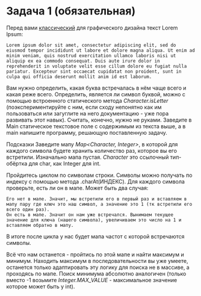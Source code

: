# Задача 1 (обязательная)

Перед вами [классический](https://loremipsum.io/) для графического дизайна текст Lorem Ipsum:

    Lorem ipsum dolor sit amet, consectetur adipiscing elit, sed do eiusmod tempor incididunt ut labore et dolore magna aliqua. Ut enim ad minim veniam, quis nostrud exercitation ullamco laboris nisi ut aliquip ex ea commodo consequat. Duis aute irure dolor in reprehenderit in voluptate velit esse cillum dolore eu fugiat nulla pariatur. Excepteur sint occaecat cupidatat non proident, sunt in culpa qui officia deserunt mollit anim id est laborum.

Вам нужно определить, какая буква встречалась в нём чаще всего и какая реже всего. Определить, является ли символ буквой, можно с помощью встроенного статического метода *Character.isLetter* (поэкспериментируйте с ним, если сходу непонятно как им пользоваться или загуглите на него документацию - уже пора развивать этот навык).
Считать, конечно, нужно не руками. Заведите в Main статическое текстовое поле с содержимым из текста выше, а в main напишите программу, решающую поставленную задачу.

Подсказки
Заведите мапу *Map<Character, Integer>*, в которой для каждого символа будете хранить количество раз, которое вы его встретили. Изначально мапа пустая. *Character* это ссылочный тип-обёртка для char, как Integer для int.

Пройдитесь циклом по символам строки. Символы можно получать по индексу с помощью метода .charAt(ИНДЕКС). Для каждого символа проверьте, есть ли он в мапе. Может быть два случая:

    Его нет в мапе. Значит, мы встретили его в первый раз и вставляем в мапу пару где ключ это наш символ, а значение это 1 (тк встретили его всего один раз).
    Он есть в мапе. Значит он нам уже встречался. Вынимаем текущее значение для ключа (нашего символа), увеличиваем это число на 1 и вставляем обратно в мапу.

В итоге после цикла у нас будет мапа частот с которой встречаются символы.

Всё что нам останется - пройтись по этой мапе и найти максимум и минимум. Находить максимум в последовательности вы уже умеете, останется только адаптировать эту логику для поиска не в массиве, а проходясь по мапе. Поиск минимума абсолютно аналогичен (только вместо -1 возьмите *Integer.MAX_VALUE* - максимальное значение которое может быть у int).